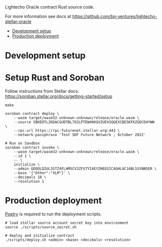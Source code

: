 Lightecho Oracle contract Rust source code.

For more information see docs at https://github.com/bp-ventures/lightecho-stellar-oracle

- [Development setup](#development-setup)
- [Production deployment](#production-deployment)

# Development setup

# Setup Rust and Soroban

Follow instructions from Stellar docs:  
https://soroban.stellar.org/docs/getting-started/setup

```
make

soroban contract deploy \
    --wasm target/wasm32-unknown-unknown/release/oracle.wasm \
    --source SBKEDTLZ6DACGUDTBL7O2LPTEW46KGVZUEXSQGEXCBE5KFKZGDCD4YWW \
    --rpc-url https://rpc-futurenet.stellar.org:443 \
    --network-passphrase 'Test SDF Future Network ; October 2022'

# Run on Sandbox
soroban contract invoke \
    --wasm target/wasm32-unknown-unknown/release/oracle.wasm \
    --id 1 \
    -- \
    initialize \
    --admin GDOOLD2UL3STZ4FLHM5CV3ZFSTYI4EYZHEEGIC4GHL4CJ4BLSSYNN5ER \
    --base '{"Other":"XLM"}' \
    --decimals 18 \
    --resolution 1
```

# Production deployment

[Poetry](https://python-poetry.org/) is required to run the deployment scripts.

```
# load stellar source account secret key into environment
source ./scripts/source_secret.sh

# deploy and initialize contract
./scripts/deploy.sh <admin> <base> <decimals> <resolution>
```
